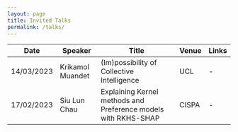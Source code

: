 ```yaml
---
layout: page
title: Invited Talks
permalink: /talks/
---
```


| Date | Speaker | Title | Venue | Links |
| --- | --- | --- | --- | --- |
| 14/03/2023 | Krikamol Muandet |  (Im)possibility of Collective Intelligence| UCL | - |
| 17/02/2023 | Siu Lun Chau | Explaining Kernel methods and Preference models with RKHS-SHAP | CISPA | - |